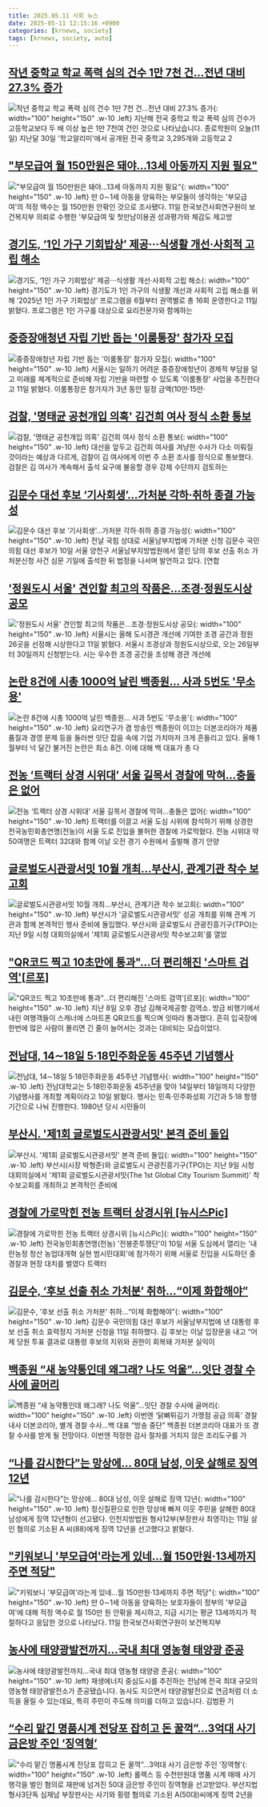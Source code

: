 ```yaml
---
title: 2025.05.11 사회 뉴스
date: 2025-05-11 12:15:16 +0900
categories: [krnews, society]
tags: [krnews, society, auto]
---
```

## [작년 중학교 학교 폭력 심의 건수 1만 7천 건…전년 대비 27.3% 증가](https://n.news.naver.com/mnews/article/057/0001885650)

![작년 중학교 학교 폭력 심의 건수 1만 7천 건…전년 대비 27.3% 증가](https://mimgnews.pstatic.net/image/origin/057/2025/05/11/1885650.jpg?type=nf220_150){: width="100" height="150" .w-10 .left}
지난해 전국 중학교 학교 폭력 심의 건수가 고등학교보다 두 배 이상 높은 1만 7천여 건인 것으로 나타났습니다. 종로학원이 오늘(11일) 지난달 30일 '학교알리미'에서 공개된 전국 중학교 3,295개와 고등학교 2

## ["부모급여 월 150만원은 돼야…13세 아동까지 지원 필요"](https://n.news.naver.com/mnews/article/654/0000120358)

!["부모급여 월 150만원은 돼야…13세 아동까지 지원 필요"](https://mimgnews.pstatic.net/image/origin/654/2025/05/11/120358.jpg?type=nf220_150){: width="100" height="150" .w-10 .left}
만 0∼1세 아동을 양육하는 부모들이 생각하는 '부모급여'의 적정 액수는 월 150만원 안팎인 것으로 조사됐다. 11일 한국보건사회연구원이 보건복지부 의뢰로 수행한 '부모급여 및 첫만남이용권 성과평가와 체감도 제고방

## [경기도, ‘1인 가구 기회밥상’ 제공···식생활 개선·사회적 고립 해소](https://n.news.naver.com/mnews/article/081/0003540221)

![경기도, ‘1인 가구 기회밥상’ 제공···식생활 개선·사회적 고립 해소](https://mimgnews.pstatic.net/image/origin/081/2025/05/11/3540221.jpg?type=nf220_150){: width="100" height="150" .w-10 .left}
경기도가 1인 가구의 식생활 개선과 사회적 고립 해소를 위해 ‘2025년 1인 가구 기회밥상’ 프로그램을 6월부터 권역별로 총 16회 운영한다고 11일 밝혔다. 프로그램은 1인 가구를 대상으로 요리전문가와 함께하는

## [중증장애청년 자립 기반 돕는 '이룸통장' 참가자 모집](https://n.news.naver.com/mnews/article/421/0008242505)

![중증장애청년 자립 기반 돕는 '이룸통장' 참가자 모집](https://mimgnews.pstatic.net/image/origin/421/2025/05/11/8242505.jpg?type=nf220_150){: width="100" height="150" .w-10 .left}
서울시는 일하기 어려운 중증장애청년이 경제적 부담을 덜고 미래를 체계적으로 준비해 자립 기반을 마련할 수 있도록 '이룸통장' 사업을 추진한다고 11일 밝혔다. 이룸통장은 참가자가 3년 동안 일정 금액(10만·15만·

## [검찰, '명태균 공천개입 의혹' 김건희 여사 정식 소환 통보](https://n.news.naver.com/mnews/article/015/0005130127)

![검찰, '명태균 공천개입 의혹' 김건희 여사 정식 소환 통보](https://mimgnews.pstatic.net/image/origin/015/2025/05/11/5130127.jpg?type=nf220_150){: width="100" height="150" .w-10 .left}
대선을 앞두고 김건희 여사를 겨냥한 수사가 다소 미뤄질 것이라는 예상과 다르게, 검찰이 김 여사에게 이번 주 소환 조사를 정식으로 통보했다. 검찰은 김 여사가 계속해서 출석 요구에 불응할 경우 강제 수단까지 검토하는

## [김문수 대선 후보 ‘기사회생’…가처분 각하·취하 종결 가능성](https://n.news.naver.com/mnews/article/016/0002469289)

![김문수 대선 후보 ‘기사회생’…가처분 각하·취하 종결 가능성](https://mimgnews.pstatic.net/image/origin/016/2025/05/11/2469289.jpg?type=nf220_150){: width="100" height="150" .w-10 .left}
전날 국힘 상대로 서울남부지법에 가처분 신청 김문수 국민의힘 대선 후보가 10일 서울 양천구 서울남부지방법원에서 열린 당의 후보 선출 취소 가처분신청 사건 심문 기일에 출석한 뒤 법정을 나서며 발언하고 있다. [연합

## ['정원도시 서울' 견인할 최고의 작품은…조경·정원도시상 공모](https://n.news.naver.com/mnews/article/001/0015380415)

!['정원도시 서울' 견인할 최고의 작품은…조경·정원도시상 공모](https://mimgnews.pstatic.net/image/origin/001/2025/05/11/15380415.jpg?type=nf220_150){: width="100" height="150" .w-10 .left}
서울시는 올해 도시경관 개선에 기여한 조경 공간과 정원 26곳을 선정해 시상한다고 11일 밝혔다. 서울시 조경상과 정원도시상으로, 오는 26일부터 30일까지 신청받는다. 시는 우수한 조경 공간을 조성해 경관 개선에

## [논란 8건에 시총 1000억 날린 백종원... 사과 5번도 '무소용'](https://n.news.naver.com/mnews/article/469/0000864005)

![논란 8건에 시총 1000억 날린 백종원... 사과 5번도 '무소용'](https://mimgnews.pstatic.net/image/origin/469/2025/05/11/864005.jpg?type=nf220_150){: width="100" height="150" .w-10 .left}
요리연구가 겸 방송인 백종원이 이끄는 더본코리아가 제품 품질과 경영 문제 등을 둘러싼 잇단 잡음 속에 기업 가치마저 크게 흔들리고 있다. 올해 1월부터 넉 달간 불거진 논란은 최소 8건. 이에 대해 백 대표가 총 다

## [전농 ‘트랙터 상경 시위대’ 서울 길목서 경찰에 막혀...충돌은 없어](https://n.news.naver.com/mnews/article/023/0003904394)

![전농 ‘트랙터 상경 시위대’ 서울 길목서 경찰에 막혀...충돌은 없어](https://mimgnews.pstatic.net/image/origin/023/2025/05/10/3904394.jpg?type=nf220_150){: width="100" height="150" .w-10 .left}
트랙터를 이끌고 서울 도심 시위에 참석하기 위해 상경한 전국농민회총연맹(전농)이 서울 도로 진입을 불허한 경찰에 가로막혔다. 전농 시위대 약 50여명은 트랙터 32대와 함께 이날 오전 경기 수원에서 출발해 경기 안양

## [글로벌도시관광서밋 10월 개최…부산시, 관계기관 착수 보고회](https://n.news.naver.com/mnews/article/421/0008242566)

![글로벌도시관광서밋 10월 개최…부산시, 관계기관 착수 보고회](https://mimgnews.pstatic.net/image/origin/421/2025/05/11/8242566.jpg?type=nf220_150){: width="100" height="150" .w-10 .left}
부산시가 '글로벌도시관광서밋' 성공 개최를 위해 관계 기관과 함께 본격적인 행사 준비에 돌입했다. 부산시와 글로벌도시 관광진흥기구(TPO)는 지난 9일 시청 대회의실에서 '제1회 글로벌도시관광서밋 착수보고회'를 열었

## ["QR코드 찍고 10초만에 통과"…더 편리해진 '스마트 검역'[르포]](https://n.news.naver.com/mnews/article/277/0005590435)

!["QR코드 찍고 10초만에 통과"…더 편리해진 '스마트 검역'[르포]](https://mimgnews.pstatic.net/image/origin/277/2025/05/11/5590435.jpg?type=nf220_150){: width="100" height="150" .w-10 .left}
지난 8일 오후 경남 김해국제공항 검역소. 방금 비행기에서 내린 여행객들이 스캐너에 스마트폰 QR코드를 찍으며 잇따라 통과했다. 흔히 입국장에 한번에 많은 사람이 몰리면 긴 줄이 늘어서는 것과는 대비되는 모습이었다.

## [전남대, 14∼18일 5·18민주화운동 45주년 기념행사](https://n.news.naver.com/mnews/article/003/0013233254)

![전남대, 14∼18일 5·18민주화운동 45주년 기념행사](https://mimgnews.pstatic.net/image/origin/003/2025/05/10/13233254.jpg?type=nf220_150){: width="100" height="150" .w-10 .left}
전남대학교는 5·18민주화운동 45주년을 맞아 14일부터 18일까지 다양한 기념행사를 개최할 계획이라고 10일 밝혔다. 행사는 민족·민주화성회 기간과 5·18 항쟁 기간으로 나눠 진행한다. 1980년 당시 시민들이

## [부산시. '제1회 글로벌도시관광서밋' 본격 준비 돌입](https://n.news.naver.com/mnews/article/277/0005590407)

![부산시. '제1회 글로벌도시관광서밋' 본격 준비 돌입](https://mimgnews.pstatic.net/image/origin/277/2025/05/11/5590407.jpg?type=nf220_150){: width="100" height="150" .w-10 .left}
부산시(시장 박형준)와 글로벌도시 관광진흥기구(TPO)는 지난 9일 시청 대회의실에서 '제1회 글로벌도시관광서밋(The 1st Global City Tourism Summit)' 착수보고회를 개최하고 본격적인 준비에

## [경찰에 가로막힌 전농 트랙터 상경시위 [뉴시스Pic]](https://n.news.naver.com/mnews/article/003/0013233362)

![경찰에 가로막힌 전농 트랙터 상경시위 [뉴시스Pic]](https://mimgnews.pstatic.net/image/origin/003/2025/05/10/13233362.jpg?type=nf220_150){: width="100" height="150" .w-10 .left}
전국농민회총연맹(전농) '전봉준투쟁단'이 10일 서울 도심에서 열리는 '내란농정 청산 농업대개혁 실현 범시민대회'에 참가하기 위해 서울로 진입을 시도하던 중 경찰과 현장 대치를 벌였다 트랙터

## [김문수, ‘후보 선출 취소 가처분’ 취하…“이제 화합해야”](https://n.news.naver.com/mnews/article/005/0001775320)

![김문수, ‘후보 선출 취소 가처분’ 취하…“이제 화합해야”](https://mimgnews.pstatic.net/image/origin/005/2025/05/11/1775320.jpg?type=nf220_150){: width="100" height="150" .w-10 .left}
김문수 국민의힘 대선 후보가 서울남부지법에 낸 대통령 후보 선출 취소 효력정지 가처분 신청을 11일 취하했다. 김 후보는 이날 입장문을 내고 “어제 당원 투표 결과로 대통령 후보의 지위와 권한이 회복돼 가처분 실익이

## [백종원 “새 농약통인데 왜그래? 나도 억울”…잇단 경찰 수사에 골머리](https://n.news.naver.com/mnews/article/022/0004034330)

![백종원 “새 농약통인데 왜그래? 나도 억울”…잇단 경찰 수사에 골머리](https://mimgnews.pstatic.net/image/origin/022/2025/05/10/4034330.jpg?type=nf220_150){: width="100" height="150" .w-10 .left}
이번엔 ‘닭뼈튀김기 가맹점 공급 의혹’ 경찰 내사 더본코리아, 별개 경찰 수사…백 대표 “방송 중단” 백종원 더본코리아 대표가 또 경찰 수사를 받게 될 전망이다. 이번엔 적정한 검사 절차를 거치지 않은 조리도구를 가

## [“나를 감시한다”는 망상에… 80대 남성, 이웃 살해로 징역 12년](https://n.news.naver.com/mnews/article/020/0003634079)

![“나를 감시한다”는 망상에… 80대 남성, 이웃 살해로 징역 12년](https://mimgnews.pstatic.net/image/origin/020/2025/05/11/3634079.jpg?type=nf220_150){: width="100" height="150" .w-10 .left}
정신질환으로 인한 망상에 빠져 이웃 주민을 살해한 80대 남성에게 징역 12년형이 선고됐다. 인천지방법원 형사12부(부장판사 최영각)는 11일 살인 혐의로 기소된 A 씨(88)에게 징역 12년을 선고했다고 밝혔다.

## ["키워보니 '부모급여'라는게 있네…월 150만원·13세까지 주면 적당"](https://n.news.naver.com/mnews/article/277/0005590382)

!["키워보니 '부모급여'라는게 있네…월 150만원·13세까지 주면 적당"](https://mimgnews.pstatic.net/image/origin/277/2025/05/11/5590382.jpg?type=nf220_150){: width="100" height="150" .w-10 .left}
만 0∼1세 아동을 양육하는 보호자들이 정부의 '부모급여'에 대해 적정 액수로 월 150만 원 안팎을 제시하고, 지급 시기는 평균 13세까지가 적절하다고 응답한 것으로 나타났다. 11일 한국보건사회연구원이 보건복지부

## [농사에 태양광발전까지...국내 최대 영농형 태양광 준공](https://n.news.naver.com/mnews/article/052/0002191404)

![농사에 태양광발전까지...국내 최대 영농형 태양광 준공](https://mimgnews.pstatic.net/image/origin/052/2025/05/11/2191404.jpg?type=nf220_150){: width="100" height="150" .w-10 .left}
재생에너지 중심도시를 추진하는 전남에 전국 최대 규모의 영농형 태양광발전소가 준공됐습니다. 농사도 지으면서 태양광발전으로 연금처럼 더 소득을 올릴 수 있는데요, 특히 주민이 주도해 의미를 더하고 있습니다. 김범환 기

## [“수리 맡긴 명품시계 전당포 잡히고 돈 꿀꺽”…3억대 사기 금은방 주인 ‘징역형’](https://n.news.naver.com/mnews/article/023/0003904449)

![“수리 맡긴 명품시계 전당포 잡히고 돈 꿀꺽”…3억대 사기 금은방 주인 ‘징역형’](https://mimgnews.pstatic.net/image/origin/023/2025/05/11/3904449.jpg?type=nf220_150){: width="100" height="150" .w-10 .left}
롤렉스 등 수천만원대 명품 시계 매매 사기 행각을 벌인 혐의로 재판에 넘겨진 50대 금은방 주인이 징역형을 선고받았다. 부산지법 형사3단독 심재남 부장판사는 사기와 횡령 혐의로 기소된 A(50대)씨에게 징역 2년을

